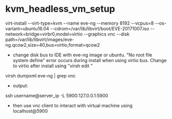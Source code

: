 # kvm_headless_vm_setup

virt-install --virt-type=kvm --name eve-ng --memory 8192 --vcpus=8 --os-variant=ubuntu16.04 --cdrom=/var/lib/libvirt/boot/EVE-20171007.iso --network=bridge=virbr0,model=virtio --graphics vnc --disk path=/var/lib/libvirt/images/eve-ng.qcow2,size=40,bus=virtio,format=qcow2
* change disk bus to IDE with eve-ng image or ubuntu. "No root file system define" error occurs during install when using virtio bus. Change to virtio after install using "virsh edit <guestname>"


virsh dumpxml eve-ng | grep vnc
* output: <graphics type='vnc' port='5900' autoport='yes' listen='127.0.0.1'>

ssh username@server_ip -L 5900:127.0.0.1:5900
* then use vnc client to interact with virtual machine using localhost@5900
